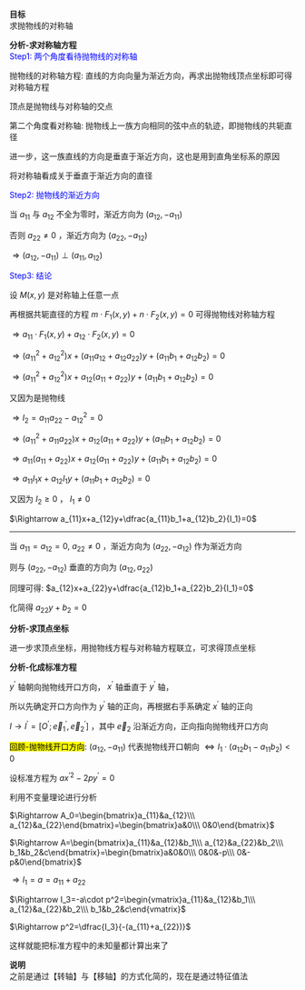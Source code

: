 **目标**  
求抛物线的对称轴  
  
**分析-求对称轴方程**  
<font color=blue>Step1: 两个角度看待抛物线的对称轴</font>  
  
抛物线的对称轴方程: 直线的方向向量为渐近方向，再求出抛物线顶点坐标即可得对称轴方程  
  
顶点是抛物线与对称轴的交点  
  
第二个角度看对称轴: 抛物线上一族方向相同的弦中点的轨迹，即抛物线的共轭直径  
  
进一步，这一族直线的方向是垂直于渐近方向，这也是用到直角坐标系的原因  
  
将对称轴看成关于垂直于渐近方向的直径  
  
<font color=blue>Step2: 抛物线的渐近方向</font>  
  
当 $a_{11}$ 与 $a_{12}$ 不全为零时，渐近方向为 $(a_{12},-a_{11})$  
  
否则 $a_{22}\neq0$ ，渐近方向为 $(a_{22},-a_{12})$  
  
$\Rightarrow(a_{12},-a_{11})\perp(a_{11},a_{12})$  
  
<font color=blue>Step3: 结论</font>  
  
设 $M(x,y)$ 是对称轴上任意一点  
  
再根据共轭直径的方程 $m\cdot F_1(x,y)+n\cdot F_2(x,y)=0$ 可得抛物线对称轴方程  
  
$\Rightarrow a_{11}\cdot F_1(x,y)+a_{12}\cdot F_2(x,y)=0$  
  
$\Rightarrow(a_{11}^2+a_{12}^2)x+(a_{11}a_{12}+a_{12}a_{22})y+(a_{11}b_1+a_{12}b_2)=0$  
  
$\Rightarrow(a_{11}^2+a_{12}^2)x+a_{12}(a_{11}+a_{22})y+(a_{11}b_1+a_{12}b_2)=0$  
  
又因为是抛物线  
  
$\Rightarrow I_2=a_{11}a_{22}-a_{12}^2=0$  
  
$\Rightarrow(a_{11}^2+a_{11}a_{22})x+a_{12}(a_{11}+a_{22})y+(a_{11}b_1+a_{12}b_2)=0$  
  
$\Rightarrow a_{11}(a_{11}+a_{22})x+a_{12}(a_{11}+a_{22})y+(a_{11}b_1+a_{12}b_2)=0$  
  
$\Rightarrow a_{11}I_1x+a_{12}I_1y+(a_{11}b_1+a_{12}b_2)=0$  
  
又因为 $I_2\geq0$ ， $I_1\neq0$  
  
$\Rightarrow a_{11}x+a_{12}y+\dfrac{a_{11}b_1+a_{12}b_2}{I_1}=0$  
  
---  
  
当 $a_{11}=a_{12}=0,\ a_{22}\neq0$ ，渐近方向为 $(a_{22},-a_{12})$ 作为渐近方向  
  
则与 $(a_{22},-a_{12})$ 垂直的方向为 $(a_{12},a_{22})$  
  
同理可得: $a_{12}x+a_{22}y+\dfrac{a_{12}b_1+a_{22}b_2}{I_1}=0$  
  
化简得 $a_{22}y+b_2=0$  
  
**分析-求顶点坐标**  
  
进一步求顶点坐标，用抛物线方程与对称轴方程联立，可求得顶点坐标  
  
**分析-化成标准方程**  
  
$y^\prime$ 轴朝向抛物线开口方向， $x^\prime$ 轴垂直于 $y^\prime$ 轴，  
  
所以先确定开口方向作为 $y^\prime$ 轴的正向，再根据右手系确定 $x^\prime$ 轴的正向  
  
$I\to I^\prime=[O^\prime;\vec e_1^\prime,\vec e_2^\prime]$ ，其中 $\vec e_2$ 沿渐近方向，正向指向抛物线开口方向  
  
<mark>回顾-抛物线开口方向</mark>: $(a_{12},-a_{11})$ 代表抛物线开口朝向 $\Leftrightarrow I_1\cdot(a_{12}b_1-a_{11}b_2)<0$  
  
设标准方程为 $ax^{\prime2}-2py^\prime=0$  
  
利用不变量理论进行分析  
  
$\Rightarrow A_0=\begin{bmatrix}a_{11}&a_{12}\\\ a_{12}&a_{22}\end{bmatrix}=\begin{bmatrix}a&0\\\ 0&0\end{bmatrix}$  
  
$\Rightarrow A=\begin{bmatrix}a_{11}&a_{12}&b_1\\\ a_{12}&a_{22}&b_2\\\ b_1&b_2&c\end{bmatrix}=\begin{bmatrix}a&0&0\\\ 0&0&-p\\\ 0&-p&0\end{bmatrix}$  
  
$\Rightarrow I_1=a=a_{11}+a_{22}$  
  
$\Rightarrow I_3=-a\cdot p^2=\begin{vmatrix}a_{11}&a_{12}&b_1\\\ a_{12}&a_{22}&b_2\\\ b_1&b_2&c\end{vmatrix}$  
  
$\Rightarrow p^2=\dfrac{I_3}{-(a_{11}+a_{22})}$  
  
这样就能把标准方程中的未知量都计算出来了  
  
**说明**  
之前是通过【转轴】与【移轴】的方式化简的，现在是通过特征值法  
